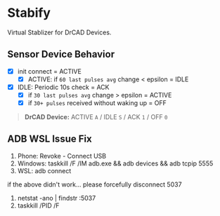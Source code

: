 # Stabify

Virtual Stablizer for DrCAD Devices.

## Sensor Device Behavior

- [x] init connect = ACTIVE
  - [x] ACTIVE: if `60 last pulses avg` change < epsilon = IDLE
- [x] IDLE: Periodic 10s check = ACK
  - [x] if `30 last pulses avg` change > epsilon = ACTIVE
  - [x] if `30+ pulses` received without waking up = OFF

> **DrCAD Device:** ACTIVE `A` / IDLE `S` / ACK `1` / OFF `0`

## ADB WSL Issue Fix

1. Phone: Revoke - Connect USB
1. Windows: taskkill /F /IM adb.exe && adb devices && adb tcpip 5555
1. WSL: adb connect

if the above didn't work... please forcefully disconnect 5037

1. netstat -ano | findstr :5037
1. taskkill /PID <PID> /F
